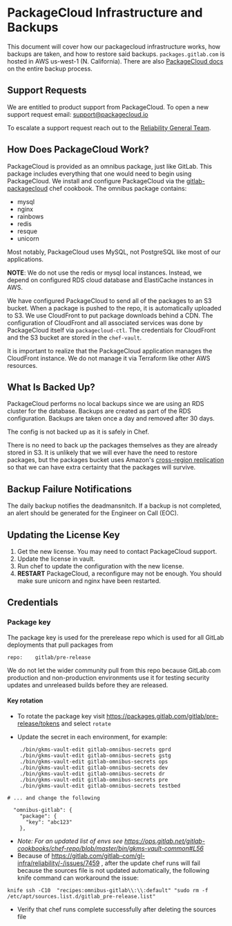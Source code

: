 # PackageCloud Infrastructure and Backups

This document will cover how our packagecloud infrastructure works, how
backups are taken, and how to restore said backups. `packages.gitlab.com`
is hosted in AWS us-west-1 (N. California). There are also
[PackageCloud docs](https://packagecloud.atlassian.net/wiki/display/ENTERPRISE/Backups)
on the entire backup process.

## Support Requests

We are entitled to product support from PackageCloud.  To open a new support request email: <support@packagecloud.io>

To escalate a support request reach out to the [Reliability General Team](https://about.gitlab.com/handbook/engineering/infrastructure/team/reliability/general.html).

## How Does PackageCloud Work?

PackageCloud is provided as an omnibus package, just like GitLab. This
package includes everything that one would need to begin using PackageCloud.
We install and configure PackageCloud via the [gitlab-packagecloud](https://gitlab.com/gitlab-cookbooks/gitlab-packagecloud) chef cookbook. The
omnibus package contains:

* mysql
* nginx
* rainbows
* redis
* resque
* unicorn

Most notably, PackageCloud uses MySQL, not PostgreSQL like most of our applications.

**NOTE**: We do not use the redis or mysql local instances. Instead, we depend on configured
RDS cloud database and ElastiCache instances in AWS.

We have configured PackageCloud to send all of the packages to an S3 bucket.
When a package is pushed to the repo, it is automatically uploaded to S3. We use
CloudFront to put package downloads behind a CDN. The configuration of
CloudFront and all associated services was done by PackageCloud itself via
`packagecloud-ctl`. The credentials for CloudFront and the S3 bucket are stored
in the `chef-vault`.

It is important to realize that the PackageCloud application manages the
CloudFront instance. We do not manage it via Terraform like other AWS resources.

## What Is Backed Up?

PackageCloud performs no local backups since we are using an RDS cluster for the database.
Backups are created as part of the RDS configuration. Backups are taken once a day and
removed after 30 days.

The config is not backed up as it is safely in Chef.

There is no need to back up the packages themselves as they are already stored in S3.
It is unlikely that we will ever have the need to restore packages, but the packages
bucket uses Amazon's [cross-region replication](http://docs.aws.amazon.com/AmazonS3/latest/dev/crr.html)
so that we can have extra certainty that the packages will survive.

## Backup Failure Notifications

The daily backup notifies the deadmansnitch. If a backup is not completed, an alert should be generated
for the Engineer on Call (EOC).

## Updating the License Key

1. Get the new license. You may need to contact PackageCloud support.
2. Update the license in vault.
3. Run chef to update the configuration with the new license.
4. **RESTART** PackageCloud, a reconfigure may not be enough. You should make sure unicorn and nginx have been restarted.

## Credentials

### Package key

The package key is used for the prerelease repo which is used for
all GitLab deployments that pull packages from

```
repo:    gitlab/pre-release
```

We do not let the wider community pull from this repo because GitLab.com
production and non-production environments use it for testing security updates
and unreleased builds before they are released.

#### Key rotation

* To rotate the package key visit
<https://packages.gitlab.com/gitlab/pre-release/tokens> and select `rotate`

* Update the secret in each environment, for example:

```
    ./bin/gkms-vault-edit gitlab-omnibus-secrets gprd
    ./bin/gkms-vault-edit gitlab-omnibus-secrets gstg
    ./bin/gkms-vault-edit gitlab-omnibus-secrets ops
    ./bin/gkms-vault-edit gitlab-omnibus-secrets dev
    ./bin/gkms-vault-edit gitlab-omnibus-secrets dr
    ./bin/gkms-vault-edit gitlab-omnibus-secrets pre
    ./bin/gkms-vault-edit gitlab-omnibus-secrets testbed

# ... and change the following

  "omnibus-gitlab": {
    "package": {
      "key": "abc123"
    },

```

* _Note: For an updated list of envs see <https://ops.gitlab.net/gitlab-cookbooks/chef-repo/blob/master/bin/gkms-vault-common#L56>_
* Because of <https://gitlab.com/gitlab-com/gl-infra/reliability/-/issues/7459> , after the update chef runs will fail because the sources file is not updated
  automatically, the following knife command can workaround the issue:

```
knife ssh -C10  "recipes:omnibus-gitlab\\:\\:default" "sudo rm -f /etc/apt/sources.list.d/gitlab_pre-release.list"
```

* Verify that chef runs complete successfully after deleting the sources file
